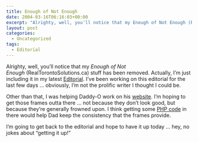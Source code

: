 ```yaml
---
title: Enough of Not Enough
date: 2004-03-16T06:16:03+00:00
excerpt: "Alrighty, well, you'll notice that my Enough of Not Enough (RealTorontoSolutions.ca) stuff has been removed. Actually,"
layout: post
categories:
  - Uncategorized
tags:
  - Editorial
---
```

Alrighty, well, you&#8217;ll notice that my _Enough of Not Enough_ (RealTorontoSolutions.ca) stuff has been removed. Actually, I&#8217;m just including it in my latest [Editorial](/paul-wells-back-page.html). I&#8217;ve been working on this editorial for the last few days &#8230; obviously, I&#8217;m not the prolific writer I thought I could be.

Other than that, I was helping Daddy-O work on his [website](http://rscdssask.org/). I&#8217;m hoping to get those frames outta there &#8230; not because they don&#8217;t look good, but because they&#8217;re generally frowned upon. I think getting some [PHP code](http://www.w3schools.com/php/php_intro.asp) in there would help Dad keep the consistency that the frames provide.

I&#8217;m going to get back to the editorial and hope to have it up today &#8230; hey, no jokes about “getting it up!”